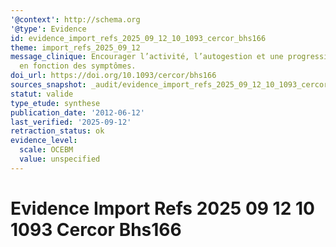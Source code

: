 ```yaml
---
'@context': http://schema.org
'@type': Evidence
id: evidence_import_refs_2025_09_12_10_1093_cercor_bhs166
theme: import_refs_2025_09_12
message_clinique: Encourager l’activité, l’autogestion et une progression graduée
  en fonction des symptômes.
doi_url: https://doi.org/10.1093/cercor/bhs166
sources_snapshot: _audit/evidence_import_refs_2025_09_12_10_1093_cercor_bhs166.json
statut: valide
type_etude: synthese
publication_date: '2012-06-12'
last_verified: '2025-09-12'
retraction_status: ok
evidence_level:
  scale: OCEBM
  value: unspecified
---
```

# Evidence Import Refs 2025 09 12 10 1093 Cercor Bhs166


